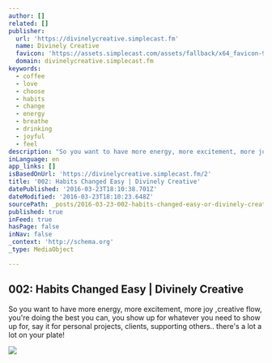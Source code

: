 ```yaml
---
author: []
related: []
publisher:
  url: 'https://divinelycreative.simplecast.fm'
  name: Divinely Creative
  favicon: 'https://assets.simplecast.com/assets/fallback/x64_favicon-9e4a5ed95403462e22cc15aa6031434b.png'
  domain: divinelycreative.simplecast.fm
keywords:
  - coffee
  - love
  - choose
  - habits
  - change
  - energy
  - breathe
  - drinking
  - joyful
  - feel
description: "So you want to have more energy, more excitement, more joy ,creative flow, you're doing the best you can, you show up for whatever you need to show up for, say it for personal projects, clients, supporting others.. there's a lot a lot on your plate!"
inLanguage: en
app_links: []
isBasedOnUrl: 'https://divinelycreative.simplecast.fm/2'
title: '002: Habits Changed Easy | Divinely Creative'
datePublished: '2016-03-23T18:10:38.701Z'
dateModified: '2016-03-23T18:10:23.648Z'
sourcePath: _posts/2016-03-23-002-habits-changed-easy-or-divinely-creative.md
published: true
inFeed: true
hasPage: false
inNav: false
_context: 'http://schema.org'
_type: MediaObject

---
```

<article style=""><h1>002: Habits Changed Easy | Divinely Creative</h1><p>So you want to have more energy, more excitement, more joy ,creative flow, you're doing the best you can, you show up for whatever you need to show up for, say it for personal projects, clients, supporting others.. there's a lot a lot on your plate!</p><img src="https://media.simplecast.com/podcast/logo_image/1860/divinelyCreativeSkin05.png" /></article>